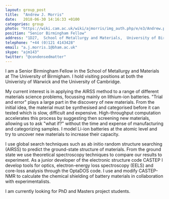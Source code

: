 ```yaml
---
layout: group_post
title:  "Andrew J. Morris"
date:   2018-06-30 14:16:33 +0100
categories: group
photo: "https://wiki.cam.ac.uk/wiki/ajmorris/img_auth.php/e/e3/Andrew.png"
position: "Senior Birmingham Fellow"
address: "1D27,  School of Metallurgy and Materials,  University of Birmingham  Edgbaston  Birmingham  B15 2TT  UK" 
telephone: "+44 (0)121 4143428"
email: "a.j.morris.1@bham.ac.uk"
skype: "ajm143"
twitter: "@condensedmatter"
---
```


I am a Senior Birmingham Fellow in the School of Metallurgy and Materials at The University of Birmigham. I hold visiting positions at both the Univeristy of Warwick and the University of Cambridge.

My current interest is in applying the AIRSS method to a range of different materials science problems, focussing mainly on lithium-ion batteries. "Trial and error" plays a large part in the discovery of new materials. From the initial idea, the material must be synthesised and categorised before it can tested which is slow, difficult and expensive. High-throughput computation accelerates this process by suggesting then screening new materials, allowing us to ask "what if?" without the time and expense of manufacturing and categorizing samples. I model Li-ion batteries at the atomic level and try to uncover new materials to increase their capacity.

I use global search techniques such as ab initio random structure searching (AIRSS) to predict the ground-state structure of materials. From the ground state we use theoretical spectroscopy techniques to compare our results to experiment. As a junior developer of the electronic structure code CASTEP I develop tools for optics, electron-energy loss spectroscopy (EELS) and core-loss analysis through the OptaDOS code. I use and modify CASTEP-NMR to calculate the chemical shielding of battery materials in collaboration with experimentalists.

I am currently looking for PhD and Masters project students.
